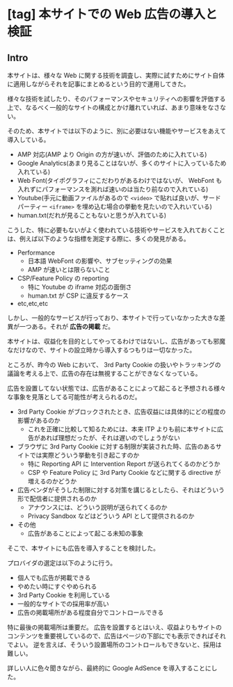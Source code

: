 # [tag] 本サイトでの Web 広告の導入と検証

## Intro

本サイトは、様々な Web に関する技術を調査し、実際に試すためにサイト自体に適用しながらそれを記事にまとめるという目的で運用してきた。

様々な技術を試したり、そのパフォーマンスやセキュリティへの影響を評価する上で、なるべく一般的なサイトの構成とかけ離れていれば、あまり意味をなさない。

そのため、本サイトでは以下のように、別に必要はない機能やサービスをあえて導入している。

- AMP 対応(AMP より Origin の方が速いが、評価のために入れている)
- Google Analytics(あまり見ることはないが、多くのサイトに入っているため入れている)
- Web Font(タイポグラフィにこだわりがあるわけではないが、 WebFont も入れずにパフォーマンスを測れば速いのは当たり前なので入れている)
- Youtube(手元に動画ファイルがあるので `<video>` で貼れば良いが、サードパーティー `<iframe>` を埋め込む場合の挙動を見たいので入れいている)
- human.txt(だれが見ることもないと思うが入れている)

こうした、特に必要もないがよく使われている技術やサービスを入れておくことは、例えば以下のような指標を測定する際に、多くの発見がある。

- Performance
  - 日本語 WebFont の影響や、サブセッティングの効果
  - AMP が速いとは限らないこと
- CSP/Feature Policy の reporting
  - 特に Youtube の iframe 対応の面倒さ
  - human.txt が CSP に違反するケース
- etc,etc,etc

しかし、一般的なサービスが行っており、本サイトで行っていなかった大きな差異が一つある。それが **広告の掲載** だ。

本サイトは、収益化を目的としてやってるわけではないし、広告があっても邪魔なだけなので、サイトの設立時から導入するつもりは一切なかった。

ところが、昨今の Web において、 3rd Party Cookie の扱いやトラッキングの議論を考える上で、広告の存在は無視することができなくなっている。

広告を設置してない状態では、広告があることによって起こると予想される様々な事象を見落としてる可能性が考えられるのだ。

- 3rd Party Cookie がブロックされたとき、広告収益には具体的にどの程度の影響があるのか
  - これを正確に比較して知るためには、本来 ITP よりも前に本サイトに広告があれば理想だったが、それは遅いのでしょうがない
- ブラウザに 3rd Party Cookie に対する制限が実装された時、広告のあるサイトでは実際どういう挙動を引き起こすのか
  - 特に Reporting API に Intervention Report が送られてくるのかどうか
  - CSP や Feature Policy に 3rd Party Cookie などに関する directive が増えるのかどうか
- 広告ベンダがそうした制限に対する対策を講じるとしたら、それはどういう形で配信者に提供されるのか
  - アナウンスには、どういう説明が送られてくるのか
  - Privacy Sandbox などはどういう API として提供されるのか
- その他
  - 広告があることによって起こる未知の事象


そこで、本サイトにも広告を導入することを検討した。

プロバイダの選定は以下のように行う。

- 個人でも広告が掲載できる
- やめたい時にすぐやめられる
- 3rd Party Cookie を利用している
- 一般的なサイトでの採用率が高い
- 広告の掲載場所がある程度自分でコントロールできる


特に最後の掲載場所は重要だ。
広告を設置するとはいえ、収益よりもサイトのコンテンツを重要視しているので、広告はページの下部にでも表示できればそれでよい。
逆を言えば、そういう設置場所のコントロールもできないと、採用は難しい。

詳しい人に色々聞きながら、最終的に Google AdSence を導入することにした。
